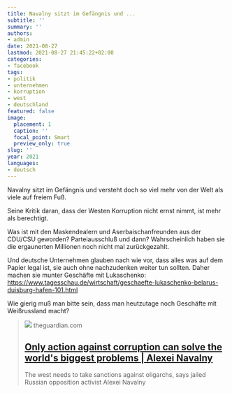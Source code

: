 ```yaml
---
title: Navalny sitzt im Gefängnis und ...
subtitle: ''
summary: ''
authors:
- admin
date: 2021-08-27
lastmod: 2021-08-27 21:45:22+02:00
categories:
- facebook
tags:
- politik
- unternehmen
- korruption
- west
- deutschland
featured: false
image:
  placement: 1
  caption: ''
  focal_point: Smart
  preview_only: true
slug: ''
year: 2021
languages:
- deutsch
---
```


Navalny sitzt im Gefängnis und versteht doch so viel mehr von der Welt als viele auf freiem Fuß. 

Seine Kritik daran, dass der Westen Korruption nicht ernst nimmt, ist mehr als berechtigt. 

Was ist mit den Maskendealern und Aserbaischanfreunden aus der CDU/CSU geworden? Parteiausschluß und dann? Wahrscheinlich haben sie die ergaunerten Millionen noch nicht mal zurückgezahlt.

Und deutsche Unternehmen glauben nach wie vor, dass alles was auf dem Papier legal ist, sie auch ohne nachzudenken weiter tun sollten. Daher machen sie munter Geschäfte mit Lukaschenko: https://www.tagesschau.de/wirtschaft/geschaefte-lukaschenko-belarus-duisburg-hafen-101.html 

Wie gierig muß man bitte sein, dass man heutzutage noch Geschäfte mit Weißrussland macht?
> [![](https://i.guim.co.uk/img/media/216bc7387da62fbdc6dfbb4b9821a402a550ae08/0_144_3500_2100/master/3500.jpg?width=1200&height=630&quality=85&auto=format&fit=crop&overlay-align=bottom%2Cleft&overlay-width=100p&overlay-base64=L2ltZy9zdGF0aWMvb3ZlcmxheXMvdGctb3BpbmlvbnMtYWdlLTIwMjEucG5n&enable=upscale&s=9b9e4c2fcc589047fbc6a3aa38a38923)](https://www.theguardian.com/commentisfree/2021/aug/19/action-against-corruption-russian-sanctions-oligarchs-alexei-navalny)
> theguardian.com
> ## [Only action against corruption can solve the world's biggest problems | Alexei Navalny](https://www.theguardian.com/commentisfree/2021/aug/19/action-against-corruption-russian-sanctions-oligarchs-alexei-navalny)
>
>The west needs to take sanctions against oligarchs, says jailed Russian opposition activist Alexei Navalny